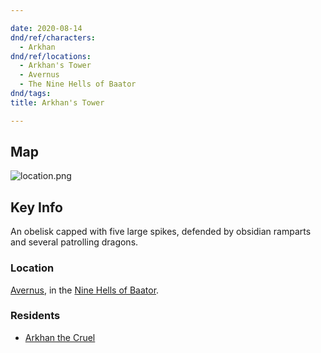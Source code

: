 ```yaml
---

date: 2020-08-14
dnd/ref/characters:
  - Arkhan
dnd/ref/locations:
  - Arkhan's Tower
  - Avernus
  - The Nine Hells of Baator
dnd/tags:
title: Arkhan's Tower

---
```


## Map

![location.png](/images/dnd/location.png)

## Key Info

An obelisk capped with five large spikes, defended by obsidian ramparts and several patrolling dragons.

### Location
[Avernus](/dnd/locations/avernus), in the [Nine Hells of Baator](/dnd/locations/nine-hells-of-baator).

### Residents
- [Arkhan the Cruel](/dnd/npcs/arkhan)